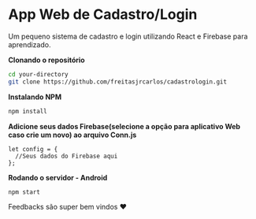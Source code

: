 # App Web de Cadastro/Login

Um pequeno sistema de cadastro e login utilizando React e Firebase para aprendizado.

**Clonando o repositório**
```sh
cd your-directory
git clone https://github.com/freitasjrcarlos/cadastrologin.git
```

**Instalando NPM**
```sh
npm install
```

**Adicione seus dados Firebase(selecione a opção para aplicativo Web caso crie um novo) ao arquivo Conn.js**
```
let config = {
  //Seus dados do Firebase aqui
};
```

**Rodando o servidor - Android**
```sh
npm start
```


Feedbacks são super bem vindos ❤